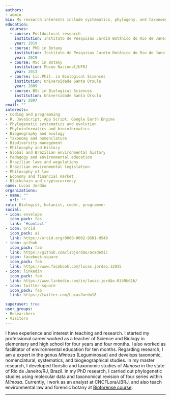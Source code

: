 ```yaml
---
authors:
- admin
bio: My research interests include systematics, phylogeny, and taxonomy of *Mimosa* (Leguminosae).
education:
  courses:
  - course: Postdoctoral research
    institution: Instituto de Pesquisas Jardim Botânico do Rio de Janeiro
    year: 2019
  - course: PhD in Botany
    institution: Instituto de Pesquisas Jardim Botânico do Rio de Janeiro
    year: 2019
  - course: MSc in Botany
    institution: Museu Nacional/UFRJ
    year: 2013
  - course: Lic.Phil. in Biological Sciences
    institution: Universidade Santa Úrsula
    year: 2009
  - course: BSc in Biological Sciences
    institution: Universidade Santa Úrsula
    year: 2007
email: ""
interests:
- Coding and programming
- R, JavaScript, App Script, Google Earth Engine
- Phylogenetic systematics and evolution
- Phyloinformatics and bioinformatics
- Biogeography and ecology
- Taxonomy and nomenclature
- Biodiversity management
- Philosophy and History
- Global and Brazilian environmental history
- Pedagogy and environmental education
- Brazilian laws and wegulations
- Brazilian environmental legislation
- Philosophy of law
- Economy and financial market
- Blockchain and cryptocurrency
name: Lucas Jordão
organizations:
- name: ""
  url: ""
role: Biologist, botanist, coder, programmer
social:
- icon: envelope
  icon_pack: fas
  link: '#contact'
- icon: orcid
  icon_pack: ai
  link: https://orcid.org/0000-0002-9501-0548
- icon: github
  icon_pack: fab
  link: https://github.com/lsbjordao/academic
- icon: facebook-square
  icon_pack: fab
  link: https://www.facebook.com/lucas.jordao.12935
- icon: linkedin
  icon_pack: fab
  link: https://www.linkedin.com/in/lucas-jordão-0349b616/
- icon: twitter-square
  icon_pack: fab
  link: https://twitter.com/LucasJordo18

superuser: true
user_groups:
- Researchers
- Visitors
---
```


I have experience and interest in teaching and research. I started my professional career worked as a teacher of Science and Biology in elementary and high school for four years and four months. I also worked as facilitator of environmental education for ten months. Regarding research, I am a expert in the genus *Mimosa* (Leguminosae) and develops taxonomic, nomenclatural, systematics, and biogeographical studies. In my master research, I developed floristic and taxonomic studies of *Mimosa* in the state of Rio de Janeiro/RJ, Brazil. In my PhD research, I carried out phylogenetic studies using molecular data and taxonomical revision of four series within *Mimosa*. Currently, I work as an analyst at CNCFLora/JBRJ, and also teach environmental law and forensic botany at [Bioforense course](www.bioforense.com.br).

---

<i class="fas fa-tree" style="color:green"></i> <i class="fas fa-running" style="color:blue"></i> <i class="fas fa-swimmer" style="color:blue"></i> <i class="fas fa-bicycle" style="color:blue"></i> <i class="fas fa-car" style="color:blue"></i> <i class="fas fa-cannabis" style="color:green"></i> <i class="fas fa-camera" style="color:blue"></i> <i class="fas fa-map-marked-alt" style="color:blue"></i> <i class="fas fa-globe-americas" style="color:blue"></i> <i class="fas fa-seedling" style="color:green"></i> <i class="fas fa-microscope" style="color:blue"></i> <i class="fas fa-flask" style="color:blue"></i> <i class="fas fa-dna" style="color:blue"></i> <i class="fas fa-atom" style="color:blue"></i> <i class="fas fa-book" style="color:blue"></i> <i class="fab fa-pagelines" style="color:green"></i>